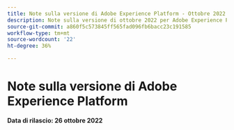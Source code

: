 ```yaml
---
title: Note sulla versione di Adobe Experience Platform - Ottobre 2022
description: Note sulla versione di ottobre 2022 per Adobe Experience Platform.
source-git-commit: a860f5c573845ff565fad096fb6bacc23c191585
workflow-type: tm+mt
source-wordcount: '22'
ht-degree: 36%

---
```


# Note sulla versione di Adobe Experience Platform

**Data di rilascio: 26 ottobre 2022**
